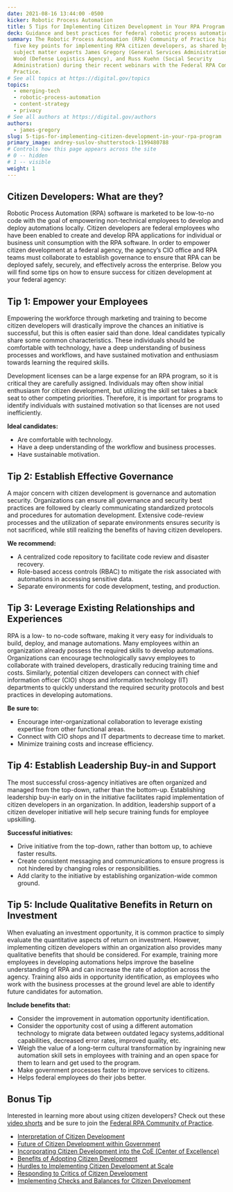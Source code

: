 ```yaml
---
date: 2021-08-16 13:44:00 -0500
kicker: Robotic Process Automation
title: 5 Tips for Implementing Citizen Development in Your RPA Program
deck: Guidance and best practices for federal robotic process automation programs looking to operationalize citizen developers
summary: The Robotic Process Automation (RPA) Community of Practice highlights
  five key points for implementing RPA citizen developers, as shared by federal
  subject matter experts James Gregory (General Services Administration), Frank
  Wood (Defense Logistics Agency), and Russ Kuehn (Social Security
  Administration) during their recent webinars with the Federal RPA Community of
  Practice.
# See all topics at https://digital.gov/topics
topics:
  - emerging-tech
  - robotic-process-automation
  - content-strategy
  - privacy
# See all authors at https://digital.gov/authors
authors:
  - james-gregory
slug: 5-tips-for-implementing-citizen-development-in-your-rpa-program
primary_image: andrey-suslov-shutterstock-1199480788
# Controls how this page appears across the site
# 0 -- hidden
# 1 -- visible
weight: 1
---
```

## Citizen Developers: What are they?

Robotic Process Automation (RPA) software is marketed to be low-to-no code with the goal of empowering non-technical employees to develop and deploy automations locally. Citizen developers are federal employees who have been enabled to create and develop RPA applications for individual or business unit consumption with the RPA software. In order to empower citizen development at a federal agency, the agency’s CIO office and RPA teams must collaborate to establish governance to ensure that RPA can be deployed safely, securely, and effectively across the enterprise. Below you will find some tips on how to ensure success for citizen development at your federal agency:

## Tip 1: Empower your Employees

Empowering the workforce through marketing and training to become citizen developers will drastically improve the chances an initiative is successful, but this is often easier said than done. Ideal candidates typically share some common characteristics. These individuals should be comfortable with technology, have a deep understanding of business processes and workflows, and have sustained motivation and enthusiasm towards learning the required skills.

Development licenses can be a large expense for an RPA program, so it is critical they are carefully assigned. Individuals may often show initial enthusiasm for citizen development, but utilizing the skill set takes a back seat to other competing priorities. Therefore, it is important for programs to identify individuals with sustained motivation so that licenses are not used inefficiently.

**Ideal candidates:**

* Are comfortable with technology.
* Have a deep understanding of the workflow and business processes.
* Have sustainable motivation.

## Tip 2: Establish Effective Governance

A major concern with citizen development is governance and automation security. Organizations can ensure all governance and security best practices are followed by clearly communicating standardized protocols and procedures for automation development. Extensive code-review processes and the utilization of separate environments ensures security is not sacrificed, while still realizing the benefits of having citizen developers.

**We recommend:**

* A centralized code repository to facilitate code review and disaster recovery.
* Role-based access controls (RBAC) to mitigate the risk associated with automations in accessing sensitive data.
* Separate environments for code development, testing, and production.

## Tip 3: Leverage Existing Relationships and Experiences

RPA is a low- to no-code software, making it very easy for individuals to build, deploy, and manage automations. Many employees within an organization already possess the required skills to develop automations. Organizations can encourage technologically savvy employees to collaborate with trained developers, drastically reducing training time and costs. Similarly, potential citizen developers can connect with chief information officer (CIO) shops and information technology (IT) departments to quickly understand the required security protocols and best practices in developing automations.

**Be sure to:**

* Encourage inter-organizational collaboration to leverage existing expertise from other functional areas.
* Connect with CIO shops and IT departments to decrease time to market.
* Minimize training costs and increase efficiency.

## Tip 4: Establish Leadership Buy-in and Support

The most successful cross-agency initiatives are often organized and managed from the top-down, rather than the bottom-up. Establishing leadership buy-in early on in the initiative facilitates rapid implementation of citizen developers in an organization. In addition, leadership support of a citizen developer initiative will help secure training funds for employee upskilling.

**Successful initiatives:**

* Drive initiative from the top-down, rather than bottom up, to achieve faster results.
* Create consistent messaging and communications to ensure progress is not hindered by changing roles or responsibilities.
* Add clarity to the initiative by establishing organization-wide common ground.

## Tip 5: Include Qualitative Benefits in Return on Investment

When evaluating an investment opportunity, it is common practice to simply evaluate the quantitative aspects of return on investment. However, implementing citizen developers within an organization also provides many qualitative benefits that should be considered. For example, training more employees in developing automations helps improve the baseline understanding of RPA and can increase the rate of adoption across the agency. Training also aids in opportunity identification, as employees who work with the business processes at the ground level are able to identify future candidates for automation.

**Include benefits that:**

* Consider the improvement in automation opportunity identification. 
* Consider the opportunity cost of using a different automation technology to migrate data between outdated legacy systems,additional capabilities, decreased error rates, improved quality, etc.
* Weigh the value of a long-term cultural transformation by ingraining new automation skill sets in employees with training and an open space for them to learn and get used to the program.
* Make government processes faster to improve services to citizens. 
* Helps federal employees do their jobs better.

## Bonus Tip 

Interested in learning more about using citizen developers? Check out these [video shorts](https://www.youtube.com/playlist?list=PLd9b-GuOJ3nH1-QrRbs4EfcB8RXMgiJoI) and be sure to join the [Federal RPA Community of Practice](https://digital.gov/communities/rpa/).  

* [Interpretation of Citizen Development](https://www.youtube.com/watch?v=PDCuPPh8lP8&list=PLd9b-GuOJ3nH1-QrRbs4EfcB8RXMgiJoI&index=7)
* [Future of Citizen Development within Government](https://www.youtube.com/watch?v=roiC_nxXuH0&list=PLd9b-GuOJ3nH1-QrRbs4EfcB8RXMgiJoI&index=7)
* [Incorporating Citizen Development into the CoE (Center of Excellence)](https://www.youtube.com/watch?v=FqSuKO3Gywk&list=PLd9b-GuOJ3nH1-QrRbs4EfcB8RXMgiJoI&index=5)
* [Benefits of Adopting Citizen Development](https://www.youtube.com/watch?v=igagQ_hsJtI&list=PLd9b-GuOJ3nH1-QrRbs4EfcB8RXMgiJoI&index=4)
* [Hurdles to Implementing Citizen Development at Scale](https://www.youtube.com/watch?v=LKruaC_2q04&list=PLd9b-GuOJ3nH1-QrRbs4EfcB8RXMgiJoI&index=3)
* [Responding to Critics of Citizen Development](https://www.youtube.com/watch?v=PkE6SDz2-iI&list=PLd9b-GuOJ3nH1-QrRbs4EfcB8RXMgiJoI&index=2)
* [Implementing Checks and Balances for Citizen Development](https://www.youtube.com/watch?v=_KajUqAB4Yg&list=PLd9b-GuOJ3nH1-QrRbs4EfcB8RXMgiJoI&index=1)
